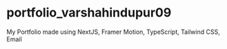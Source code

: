 # portfolio_varshahindupur09
My Portfolio made using NextJS,  Framer Motion, TypeScript, Tailwind CSS, Email
